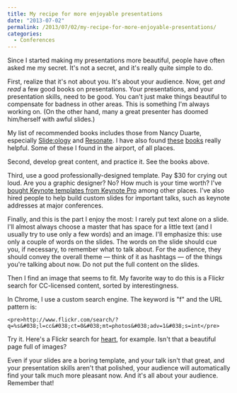 ```yaml
---
title: My recipe for more enjoyable presentations
date: "2013-07-02"
permalink: /2013/07/02/my-recipe-for-more-enjoyable-presentations/
categories:
  - Conferences
---
```

Since I started making my presentations more beautiful, people have often asked me my secret. It's not a secret, and it's really quite simple to do.

First, realize that it's not about you. It's about your audience. Now, get *and read* a few good books on presentations. Your presentations, and your presentation skills, need to be good. You can't just make things beautiful to compensate for badness in other areas. This is something I'm always working on. (On the other hand, many a great presenter has doomed him/herself with awful slides.)

My list of recommended books includes those from Nancy Duarte, especially [Slide:ology][1] and [Resonate][2]. I have also found [these][3] [books][4] really helpful. Some of these I found in the airport, of all places.

Second, develop great content, and practice it. See the books above.

Third, use a good professionally-designed template. Pay $30 for crying out loud. Are you a graphic designer? No? How much is your time worth? I've [bought Keynote templates from Keynote Pro][5] among other places. I've also hired people to help build custom slides for important talks, such as keynote addresses at major conferences.

Finally, and this is the part I enjoy the most: I rarely put text alone on a slide. I'll almost always choose a master that has space for a little text (and I usually try to use only a few words) and an image. I'll emphasize this: use only a couple of words on the slides. The words on the slide should cue you, if necessary, to remember what to talk about. For the audience, they should convey the overall theme &#8212; think of it as hashtags &#8212; of the things you're talking about now. Do not put the full content on the slides.

Then I find an image that seems to fit. My favorite way to do this is a Flickr search for CC-licensed content, sorted by interestingness.

In Chrome, I use a custom search engine. The keyword is "f" and the URL pattern is:

`<pre>http://www.flickr.com/search/?q=%s&#038;l=cc&#038;ct=0&#038;mt=photos&#038;adv=1&#038;s=int</pre>`

Try it. Here's a Flickr search for [heart][6], for example. Isn't that a beautiful page full of images?

Even if your slides are a boring template, and your talk isn't that great, and your presentation skills aren't that polished, your audience will automatically find your talk much more pleasant now. And it's all about your audience. Remember that!

 [1]: http://www.amazon.com/slide-ology-Science-Creating-Presentations/dp/0596522347/?tag=xaprb-20
 [2]: http://www.amazon.com/Resonate-Present-Stories-Transform-Audiences/dp/0470632011/?tag=xaprb-20
 [3]: http://www.amazon.com/TJ-Walkers-Secret-Foolproof-Presentations/dp/1929774885/?tag=xaprb-20
 [4]: http://www.amazon.com/Confessions-Public-Speaker-English/dp/1449301959/?tag=xaprb-20
 [5]: http://www.keynotepro.com/
 [6]: http://www.flickr.com/search/?q=heart&#038;l=cc&#038;ct=0&#038;mt=photos&#038;adv=1&#038;s=int
